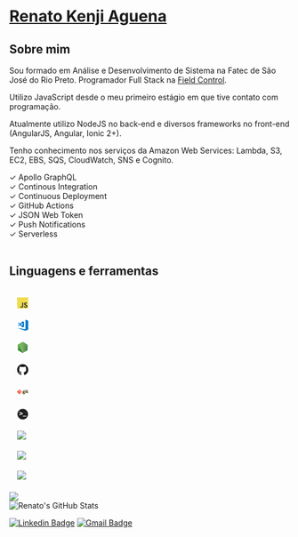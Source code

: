 <h1>
  <a href="https://www.linkedin.com/in/renato-aguena-8b8043100/">Renato Kenji Aguena</a>
</h1>

<h2>
  Sobre mim
</h2>

<p>
  Sou formado em Análise e Desenvolvimento de Sistema na Fatec de São José do Rio Preto. Programador Full Stack na <a href="https://fieldcontrol.com.br/" target="_blank">Field Control</a>.
</p>
<p>
  Utilizo JavaScript desde o meu primeiro estágio em que tive contato com programação.
</p>
<p>
  Atualmente utilizo NodeJS no back-end e diversos frameworks no front-end (AngularJS, Angular, Ionic 2+).
</p>
<p>
  Tenho conhecimento nos serviços da Amazon Web Services: Lambda, S3, EC2, EBS, SQS, CloudWatch,  SNS e Cognito.
</p>

<li style="list-style-type:none">✓ Apollo GraphQL</li>
<li style="list-style-type:none">✓ Continous Integration</li>
<li style="list-style-type:none">✓ Continuous Deployment</li>
<li style="list-style-type:none">✓ GitHub Actions</li>
<li style="list-style-type:none">✓ JSON Web Token</li>
<li style="list-style-type:none">✓ Push Notifications</li>
<li style="list-style-type:none">✓ Serverless</li>

<br/>

<h2>
  Linguagens e ferramentas
</h2>

<code>
  <img height="20" src="https://raw.githubusercontent.com/github/explore/80688e429a7d4ef2fca1e82350fe8e3517d3494d/topics/javascript/javascript.png">
</code>
<code>
  <img height="20" src="https://raw.githubusercontent.com/github/explore/80688e429a7d4ef2fca1e82350fe8e3517d3494d/topics/visual-studio-code/visual-studio-code.png">
</code>
<code>
  <img height="20" src="https://raw.githubusercontent.com/github/explore/80688e429a7d4ef2fca1e82350fe8e3517d3494d/topics/nodejs/nodejs.png">
</code>
<code>
  <img height="20" src="https://raw.githubusercontent.com/github/explore/78df643247d429f6cc873026c0622819ad797942/topics/github/github.png">
</code>
<code>
  <img height="20" src="https://raw.githubusercontent.com/github/explore/80688e429a7d4ef2fca1e82350fe8e3517d3494d/topics/git/git.png">
</code>
<code>
  <img height="20" src="https://raw.githubusercontent.com/github/explore/80688e429a7d4ef2fca1e82350fe8e3517d3494d/topics/terminal/terminal.png">
</code>
<code>
  <img height="20" src="https://user-images.githubusercontent.com/34037005/91379483-3331dc00-e7f9-11ea-89e0-e96fd6994c43.png">
</code>
<code>
  <img height="20" src="https://user-images.githubusercontent.com/34037005/91379648-8b68de00-e7f9-11ea-9e91-2431485ff987.png">
</code>
<code>
  <img height="20" src="https://user-images.githubusercontent.com/34037005/91379727-b6533200-e7f9-11ea-9951-9371ada9781b.png">
</code>

<br/>

<a href="https://github.com/renato-aguena">
  <img align="center" src="https://github-readme-stats.vercel.app/api/top-langs/?username=renato-aguena&theme=tokyonight" />
</a>
<br/>
<img src="https://github-readme-stats.vercel.app/api?username=renato-aguena&&show_icons=true&theme=tokyonight&count_private=true&hide_title=true&hide=contribs&line_height=27&v=5" alt="Renato's GitHub Stats" />

[![Linkedin Badge](https://img.shields.io/badge/-Renato_Aguena-blue?style=flat-square&logo=Linkedin&logoColor=white&link=https://www.linkedin.com/in/renato-aguena-8b8043100/)](https://www.linkedin.com/in/renato-aguena-8b8043100/)
[![Gmail Badge](https://img.shields.io/badge/-aguena.kenji@gmail.com-c14438?style=flat-square&logo=Gmail&logoColor=white&link=mailto:aguena.kenji@gmail.com)](mailto:aguena.kenji@gmail.com)
